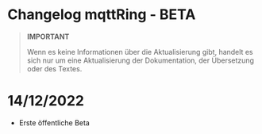# Changelog mqttRing - BETA

>**IMPORTANT**
>
>Wenn es keine Informationen über die Aktualisierung gibt, handelt es sich nur um eine Aktualisierung der Dokumentation, der Übersetzung oder des Textes.

# 14/12/2022

- Erste öffentliche Beta
